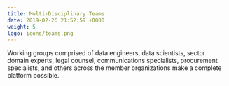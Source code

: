 ```yaml
---
title: Multi-Disciplinary Teams
date: 2019-02-26 21:52:59 +0000
weight: 5
logo: icons/teams.png
---
```

Working groups comprised of data engineers, data scientists, sector domain experts, legal counsel, communications specialists, procurement specialists, and others across the member organizations make a complete platform possible.

